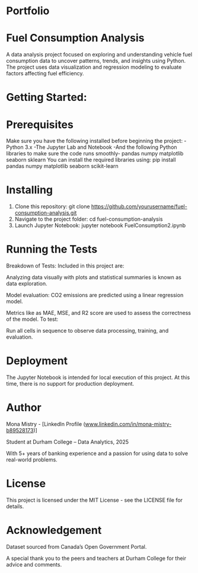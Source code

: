 # Portfolio
# Fuel Consumption Analysis
A data analysis project focused on exploring and understanding vehicle fuel consumption data to uncover patterns, trends, and insights using Python. The project uses data visualization and regression modeling to evaluate factors affecting fuel efficiency.
# Getting Started: 
# Prerequisites
Make sure you have the following installed before beginning the project:
-Python 3.x
-The Jupyter Lab and Notebook
-And the following Python libraries to make sure the code runs smoothly- 
pandas
numpy
matplotlib
seaborn
sklearn
You can install the required libraries using: pip install pandas numpy matplotlib seaborn scikit-learn
# Installing
1. Clone this repository: git clone https://github.com/yourusername/fuel-consumption-analysis.git
2. Navigate to the project folder: cd fuel-consumption-analysis
3. Launch Jupyter Notebook: jupyter notebook FuelConsumption2.ipynb
#  Running the Tests
Breakdown of Tests:
Included in this project are:

Analyzing data visually with plots and statistical summaries is known as data exploration.

Model evaluation: CO2 emissions are predicted using a linear regression model.

Metrics like as MAE, MSE, and R2 score are used to assess the correctness of the model.
To test:

Run all cells in sequence to observe data processing, training, and evaluation.

# Deployment
The Jupyter Notebook is intended for local execution of this project. At this time, there is no support for production deployment.

# Author
Mona Mistry - 
[LinkedIn Profile (www.linkedin.com/in/mona-mistry-b89528173)]

Student at Durham College – Data Analytics, 2025

With 5+ years of banking experience and a passion for using data to solve real-world problems.

# License
This project is licensed under the MIT License - see the LICENSE file for details.

# Acknowledgement
Dataset sourced from Canada’s Open Government Portal.

A special thank you to the peers and teachers at Durham College for their advice and comments.

